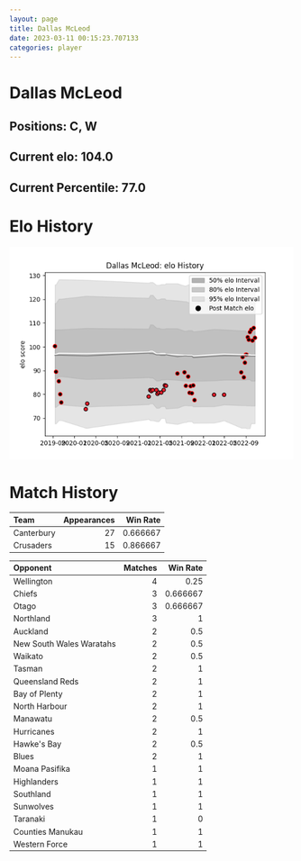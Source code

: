 ```yaml
---  
layout: page  
title: Dallas McLeod  
date: 2023-03-11 00:15:23.707133  
categories: player  
---
```

# Dallas McLeod

## Positions: C, W

## Current elo: 104.0

## Current Percentile: 77.0

# Elo History


![elo history](history_DallasMcLeod.png)
# Match History


| Team       |   Appearances |   Win Rate |
|:-----------|--------------:|-----------:|
| Canterbury |            27 |   0.666667 |
| Crusaders  |            15 |   0.866667 |

| Opponent                 |   Matches |   Win Rate |
|:-------------------------|----------:|-----------:|
| Wellington               |         4 |   0.25     |
| Chiefs                   |         3 |   0.666667 |
| Otago                    |         3 |   0.666667 |
| Northland                |         3 |   1        |
| Auckland                 |         2 |   0.5      |
| New South Wales Waratahs |         2 |   0.5      |
| Waikato                  |         2 |   0.5      |
| Tasman                   |         2 |   1        |
| Queensland Reds          |         2 |   1        |
| Bay of Plenty            |         2 |   1        |
| North Harbour            |         2 |   1        |
| Manawatu                 |         2 |   0.5      |
| Hurricanes               |         2 |   1        |
| Hawke's Bay              |         2 |   0.5      |
| Blues                    |         2 |   1        |
| Moana Pasifika           |         1 |   1        |
| Highlanders              |         1 |   1        |
| Southland                |         1 |   1        |
| Sunwolves                |         1 |   1        |
| Taranaki                 |         1 |   0        |
| Counties Manukau         |         1 |   1        |
| Western Force            |         1 |   1        |